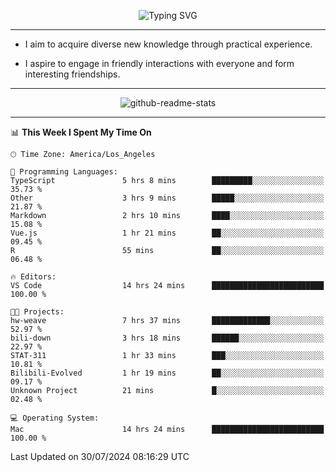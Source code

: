 <p align="center">
  <img src="https://readme-typing-svg.demolab.com?font=Fira+Code&weight=500&size=32&duration=2500&pause=1600&center=true&vCenter=true&random=false&width=1024&height=64&lines=Hi+there+%F0%9F%91%8B;I'm+delighted+you+could+make+it+here+%F0%9F%8E%89;I'm+Harry%2C+a+college+student+still+finding+my+way" alt="Typing SVG" />
</p>


---


- I aim to acquire diverse new knowledge through practical experience.

- I aspire to engage in friendly interactions with everyone and form interesting friendships.


---


<p align="center">
  <img src="https://github-readme-stats.vercel.app/api?username=Harry-Jing&show_icons=true" alt="github-readme-stats"/>
</p>


---

<!--START_SECTION:waka-->
📊 **This Week I Spent My Time On** 

```text
🕑︎ Time Zone: America/Los_Angeles

💬 Programming Languages: 
TypeScript               5 hrs 8 mins        █████████░░░░░░░░░░░░░░░░   35.73 % 
Other                    3 hrs 9 mins        █████░░░░░░░░░░░░░░░░░░░░   21.87 % 
Markdown                 2 hrs 10 mins       ████░░░░░░░░░░░░░░░░░░░░░   15.08 % 
Vue.js                   1 hr 21 mins        ██░░░░░░░░░░░░░░░░░░░░░░░   09.45 % 
R                        55 mins             ██░░░░░░░░░░░░░░░░░░░░░░░   06.48 % 

🔥 Editors: 
VS Code                  14 hrs 24 mins      █████████████████████████   100.00 % 

🐱‍💻 Projects: 
hw-weave                 7 hrs 37 mins       █████████████░░░░░░░░░░░░   52.97 % 
bili-down                3 hrs 18 mins       ██████░░░░░░░░░░░░░░░░░░░   22.97 % 
STAT-311                 1 hr 33 mins        ███░░░░░░░░░░░░░░░░░░░░░░   10.81 % 
Bilibili-Evolved         1 hr 19 mins        ██░░░░░░░░░░░░░░░░░░░░░░░   09.17 % 
Unknown Project          21 mins             █░░░░░░░░░░░░░░░░░░░░░░░░   02.48 % 

💻 Operating System: 
Mac                      14 hrs 24 mins      █████████████████████████   100.00 % 
```


 Last Updated on 30/07/2024 08:16:29 UTC
<!--END_SECTION:waka-->
